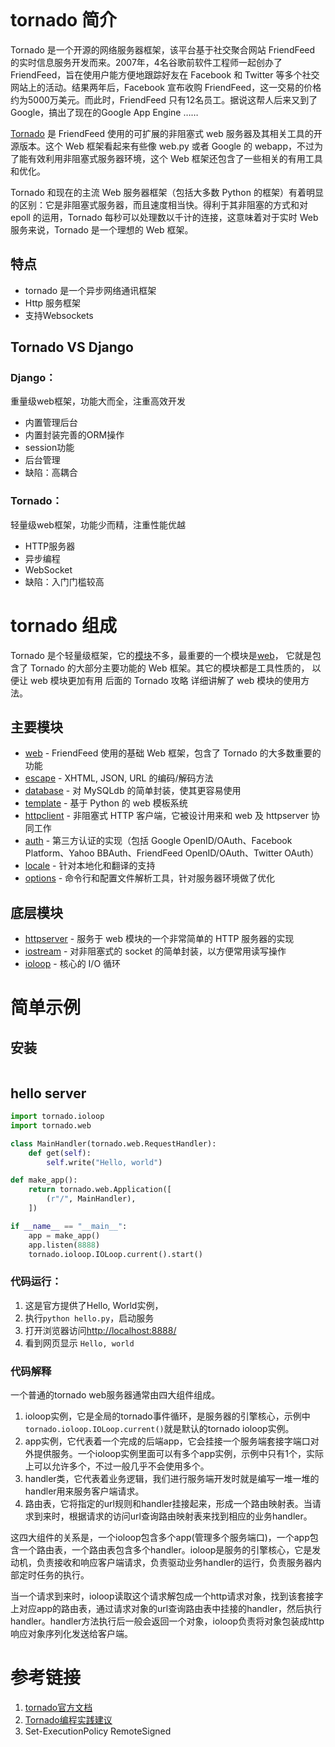 ```

```

# tornado 简介

Tornado 是一个开源的网络服务器框架，该平台基于社交聚合网站 FriendFeed  的实时信息服务开发而来。2007年，4名谷歌前软件工程师一起创办了 FriendFeed，旨在使用户能方便地跟踪好友在 Facebook 和  Twitter 等多个社交网站上的活动。结果两年后，Facebook 宣布收购  FriendFeed，这一交易的价格约为5000万美元。而此时，FriendFeed 只有12名员工。据说这帮人后来又到了  Google，搞出了现在的Google App Engine …… 

[Tornado](http://www.nowamagic.net/academy/tag/Tornado)  是 FriendFeed 使用的可扩展的非阻塞式 web 服务器及其相关工具的开源版本。这个 Web 框架看起来有些像 web.py 或者  Google 的 webapp，不过为了能有效利用非阻塞式服务器环境，这个 Web 框架还包含了一些相关的有用工具和优化。

Tornado 和现在的主流 Web 服务器框架（包括大多数 Python  的框架）有着明显的区别：它是非阻塞式服务器，而且速度相当快。得利于其非阻塞的方式和对 epoll 的运用，Tornado  每秒可以处理数以千计的连接，这意味着对于实时 Web 服务来说，Tornado 是一个理想的 Web 框架。



## 特点

- tornado 是一个异步网络通讯框架
- Http 服务框架
- 支持Websockets



## Tornado VS Django

### Django：

重量级web框架，功能大而全，注重高效开发

- 内置管理后台
- 内置封装完善的ORM操作
-  session功能
- 后台管理
- 缺陷：高耦合
  

###  Tornado：

轻量级web框架，功能少而精，注重性能优越

- HTTP服务器
- 异步编程
- WebSocket
- 缺陷：入门门槛较高



# tornado 组成

Tornado 是个轻量级框架，它的[模块](http://www.nowamagic.net/academy/tag/模块)不多，最重要的一个模块是[web](http://github.com/facebook/tornado/blob/master/tornado/web.py)， 它就是包含了 Tornado 的大部分主要功能的 Web 框架。其它的模块都是工具性质的， 以便让 web 模块更加有用 后面的 Tornado 攻略 详细讲解了 web 模块的使用方法。

## 主要模块

- [web](http://github.com/facebook/tornado/blob/master/tornado/web.py) - FriendFeed 使用的基础 Web 框架，包含了 Tornado 的大多数重要的功能
- [escape](http://github.com/facebook/tornado/blob/master/tornado/escape.py) - XHTML, JSON, URL 的编码/解码方法
- [database](http://github.com/facebook/tornado/blob/master/tornado/database.py) - 对 MySQLdb 的简单封装，使其更容易使用
- [template](http://github.com/facebook/tornado/blob/master/tornado/template.py) - 基于 Python 的 web 模板系统
- [httpclient](http://github.com/facebook/tornado/blob/master/tornado/httpclient.py) - 非阻塞式 HTTP 客户端，它被设计用来和 web 及 httpserver 协同工作
- [auth](http://github.com/facebook/tornado/blob/master/tornado/auth.py) - 第三方认证的实现（包括 Google OpenID/OAuth、Facebook Platform、Yahoo BBAuth、FriendFeed OpenID/OAuth、Twitter OAuth）
- [locale](http://github.com/facebook/tornado/blob/master/tornado/locale.py) - 针对本地化和翻译的支持
- [options](http://github.com/facebook/tornado/blob/master/tornado/options.py) - 命令行和配置文件解析工具，针对服务器环境做了优化

## 底层模块

- [httpserver](http://github.com/facebook/tornado/blob/master/tornado/httpserver.py) - 服务于 web 模块的一个非常简单的 HTTP 服务器的实现
- [iostream](http://github.com/facebook/tornado/blob/master/tornado/iostream.py) - 对非阻塞式的 socket 的简单封装，以方便常用读写操作
- [ioloop](http://github.com/facebook/tornado/blob/master/tornado/ioloop.py) - 核心的 I/O 循环

# 简单示例

## 安装

```

```

## hello server

```python
import tornado.ioloop
import tornado.web

class MainHandler(tornado.web.RequestHandler):
    def get(self):
        self.write("Hello, world")

def make_app():
    return tornado.web.Application([
        (r"/", MainHandler),
    ])

if __name__ == "__main__":
    app = make_app()
    app.listen(8888)
    tornado.ioloop.IOLoop.current().start()
```

### 代码运行：

1. 这是官方提供了Hello, World实例，
2. 执行`python hello.py`，启动服务
3. 打开浏览器访问<http://localhost:8888/>
4. 看到网页显示 `Hello, world`

### 代码解释

一个普通的tornado web服务器通常由四大组件组成。

1. ioloop实例，它是全局的tornado事件循环，是服务器的引擎核心，示例中`tornado.ioloop.IOLoop.current()`就是默认的tornado ioloop实例。
2. app实例，它代表着一个完成的后端app，它会挂接一个服务端套接字端口对外提供服务。一个ioloop实例里面可以有多个app实例，示例中只有1个，实际上可以允许多个，不过一般几乎不会使用多个。
3. handler类，它代表着业务逻辑，我们进行服务端开发时就是编写一堆一堆的handler用来服务客户端请求。
4. 路由表，它将指定的url规则和handler挂接起来，形成一个路由映射表。当请求到来时，根据请求的访问url查询路由映射表来找到相应的业务handler。

这四大组件的关系是，一个ioloop包含多个app(管理多个服务端口)，一个app包含一个路由表，一个路由表包含多个handler。ioloop是服务的引擎核心，它是发动机，负责接收和响应客户端请求，负责驱动业务handler的运行，负责服务器内部定时任务的执行。

当一个请求到来时，ioloop读取这个请求解包成一个http请求对象，找到该套接字上对应app的路由表，通过请求对象的url查询路由表中挂接的handler，然后执行handler。handler方法执行后一般会返回一个对象，ioloop负责将对象包装成http响应对象序列化发送给客户端。

# 参考链接

1. [tornado官方文档](http://www.tornadoweb.org/en/stable/)
2. [Tornado编程实践建议](http://www.nowamagic.net/academy/detail/1332177)
3. Set-ExecutionPolicy RemoteSigned